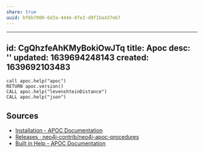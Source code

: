 ```yaml
---
share: true
uuid: bf6b7000-6d3a-444e-8fe3-d9f1ba437eb7
---
```

---
id: CgQhzfeAhKMyBokiOwJTq
title: Apoc
desc: ''
updated: 1639694248143
created: 1639692103483
---

``` cypher
call apoc.help("apoc")
RETURN apoc.version()
CALL apoc.help("levenshteinDistance")
CALL apoc.help("json")
```


## Sources

* [Installation - APOC Documentation](https://neo4j.com/labs/apoc/4.1/installation/)
* [Releases · neo4j-contrib/neo4j-apoc-procedures](https://github.com/neo4j-contrib/neo4j-apoc-procedures/releases)
* [Built in Help - APOC Documentation](https://neo4j.com/labs/apoc/4.1/help/)